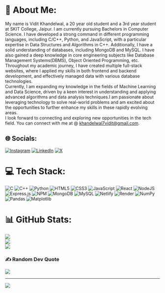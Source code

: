 # 💫 About Me:
My name is Vidit Khandelwal, a 20 year old student and a 3rd year student at SKIT College, Jaipur. I am currently pursuing Bachelors in Computer Science. I have developed a strong command in different programming languages, including C/C++, Python, and JavaScript, with a particular expertise in Data Structures and Algorithms in C++. Additionally, I have a solid understanding of databases, including MongoDB and MySQL. I have also gained a deep knowledge in core engineering subjects like Database Management Systems(DBMS), Object Oriented Programming, etc. Throughout my academic journey, I have created multiple full-stack websites, where I applied my skills in both frontend and backend development, and effectively managed data with various database technologies. <br>Currently, I am expanding my knowledge in the fields of Machine Learning and Data Science, driven by a keen interest in understanding and applying advanced algorithms and data analysis techniques.I am passionate about leveraging technology to solve real-world problems and am excited about the opportunities to further enhance my skills in these rapidly evolving areas.<br>I look forward to connecting and exploring new opportunities in the tech field. You can connect with me at @ khandelwal7vidit@gmail.com.


## 🌐 Socials:
[![Instagram](https://img.shields.io/badge/Instagram-%23E4405F.svg?logo=Instagram&logoColor=white)](https://instagram.com/vidit_744) [![LinkedIn](https://img.shields.io/badge/LinkedIn-%230077B5.svg?logo=linkedin&logoColor=white)](https://linkedin.com/in/Viditkhandelwal007) [![X](https://img.shields.io/badge/X-black.svg?logo=X&logoColor=white)](https://x.com/vidit_744) 

# 💻 Tech Stack:
![C](https://img.shields.io/badge/c-%2300599C.svg?style=flat&logo=c&logoColor=white) ![C++](https://img.shields.io/badge/c++-%2300599C.svg?style=flat&logo=c%2B%2B&logoColor=white) ![Python](https://img.shields.io/badge/python-3670A0?style=flat&logo=python&logoColor=ffdd54) ![HTML5](https://img.shields.io/badge/html5-%23E34F26.svg?style=flat&logo=html5&logoColor=white) ![CSS3](https://img.shields.io/badge/css3-%231572B6.svg?style=flat&logo=css3&logoColor=white) ![JavaScript](https://img.shields.io/badge/javascript-%23323330.svg?style=flat&logo=javascript&logoColor=%23F7DF1E) ![React](https://img.shields.io/badge/react-%2320232a.svg?style=flat&logo=react&logoColor=%2361DAFB) ![NodeJS](https://img.shields.io/badge/node.js-6DA55F?style=flat&logo=node.js&logoColor=white) ![Express.js](https://img.shields.io/badge/express.js-%23404d59.svg?style=flat&logo=express&logoColor=%2361DAFB) ![NPM](https://img.shields.io/badge/NPM-%23CB3837.svg?style=flat&logo=npm&logoColor=white) ![MongoDB](https://img.shields.io/badge/MongoDB-%234ea94b.svg?style=flat&logo=mongodb&logoColor=white) ![MySQL](https://img.shields.io/badge/mysql-4479A1.svg?style=flat&logo=mysql&logoColor=white) ![Netlify](https://img.shields.io/badge/netlify-%23000000.svg?style=flat&logo=netlify&logoColor=#00C7B7) ![Render](https://img.shields.io/badge/Render-%46E3B7.svg?style=flat&logo=render&logoColor=white) ![NumPy](https://img.shields.io/badge/numpy-%23013243.svg?style=flat&logo=numpy&logoColor=white) ![Pandas](https://img.shields.io/badge/pandas-%23150458.svg?style=flat&logo=pandas&logoColor=white) ![Matplotlib](https://img.shields.io/badge/Matplotlib-%23ffffff.svg?style=flat&logo=Matplotlib&logoColor=black)
# 📊 GitHub Stats:
![](https://github-readme-stats.vercel.app/api?username=Vidit-Khandelwal&theme=shadow_blue&hide_border=true&include_all_commits=true&count_private=true)<br/>
![](https://github-readme-streak-stats.herokuapp.com/?user=Vidit-Khandelwal&theme=shadow_blue&hide_border=true)<br/>
![](https://github-readme-stats.vercel.app/api/top-langs/?username=Vidit-Khandelwal&theme=shadow_blue&hide_border=true&include_all_commits=true&count_private=true&layout=compact)

### ✍️ Random Dev Quote
![](https://quotes-github-readme.vercel.app/api?type=horizontal&theme=dark)

---
[![](https://visitcount.itsvg.in/api?id=Vidit-Khandelwal&icon=2&color=1)](https://visitcount.itsvg.in)

<!-- Proudly created with GPRM ( https://gprm.itsvg.in ) -->
